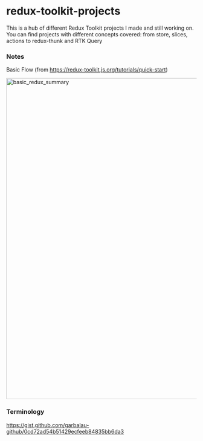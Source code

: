 # redux-toolkit-projects

This is a hub of different Redux Toolkit projects I made and still working on. You can find projects with different concepts covered: from store, slices, actions to redux-thunk and RTK Query


### Notes

Basic Flow (from https://redux-toolkit.js.org/tutorials/quick-start)

<img width="848" alt="basic_redux_summary" src="https://user-images.githubusercontent.com/53371076/210534630-976cb97a-4fa8-41f6-8f6e-3fba63ec8ace.png">

### Terminology

https://gist.github.com/garbalau-github/0cd72ad54b51429ecfeeb84835bb6da3
